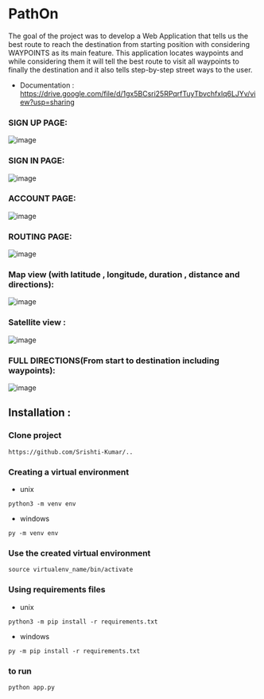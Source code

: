 # PathOn 
The goal of the project was to develop a Web Application that tells us the best route to reach the destination from starting position with considering WAYPOINTS as its main feature.
This application locates waypoints and while considering them it will tell the best route to visit all waypoints to finally the destination and it also tells step-by-step street ways to the user.

- Documentation : https://drive.google.com/file/d/1gx5BCsri25RPqrfTuyTbvchfxlq6LJYv/view?usp=sharing

### SIGN UP PAGE:
![image](https://user-images.githubusercontent.com/75185963/232709281-f97f22d8-28d8-493e-8de6-bd4315624903.png)
### SIGN IN PAGE:
![image](https://user-images.githubusercontent.com/75185963/232709318-4273307e-2f83-43b3-b850-967a00bc1a75.png)
### ACCOUNT PAGE:
![image](https://user-images.githubusercontent.com/75185963/232709348-265d546e-93b4-4ed1-9e3b-c772bdd7c7a2.png)
### ROUTING PAGE:
![image](https://user-images.githubusercontent.com/75185963/232709379-aedb2c5f-6e5a-4672-bb2c-2bdef5a643e8.png)
### Map view (with latitude , longitude, duration , distance and directions):
![image](https://user-images.githubusercontent.com/75185963/232710251-07c224d2-d617-46ac-acfd-a56cf6117033.png)
### Satellite view :
![image](https://user-images.githubusercontent.com/75185963/232709425-38e3099e-75a7-4011-b03d-665e3cd5324b.png)
### FULL DIRECTIONS(From start to destination including waypoints):
![image](https://user-images.githubusercontent.com/75185963/232709483-7e36a465-340a-4d89-8306-d16c18ab37d0.png)




## Installation :

### Clone project 
```
https://github.com/Srishti-Kumar/..
```
### Creating a virtual environment
- unix
```
python3 -m venv env
```
- windows 
```
py -m venv env
```

### Use the created virtual environment
```
source virtualenv_name/bin/activate
```

### Using requirements files
- unix
```
python3 -m pip install -r requirements.txt
```
- windows
```
py -m pip install -r requirements.txt
```


### to run 
```
python app.py
```
